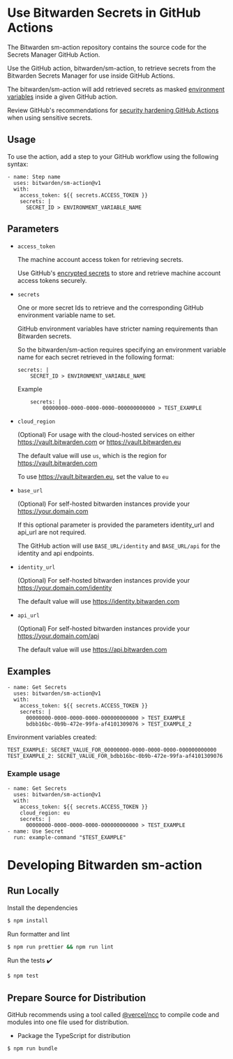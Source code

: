 # Use Bitwarden Secrets in GitHub Actions

The Bitwarden sm-action repository contains the source code for the Secrets Manager GitHub Action.

Use the GitHub action, bitwarden/sm-action, to retrieve secrets from the Bitwarden Secrets Manager for use inside GitHub Actions.

The bitwarden/sm-action will add retrieved secrets as masked [environment variables](https://docs.github.com/en/actions/learn-github-actions/environment-variables) inside a given GitHub action.

Review GitHub's recommendations for [security hardening GitHub Actions](https://docs.github.com/en/actions/security-guides/security-hardening-for-github-actions) when using sensitive secrets.

## Usage

To use the action, add a step to your GitHub workflow using the following syntax:

```
- name: Step name
  uses: bitwarden/sm-action@v1
  with:
    access_token: ${{ secrets.ACCESS_TOKEN }}
    secrets: |
      SECRET_ID > ENVIRONMENT_VARIABLE_NAME
```

## Parameters

- `access_token`

  The machine account access token for retrieving secrets.

  Use GitHub's [encrypted secrets](https://docs.github.com/en/actions/security-guides/encrypted-secrets) to store and retrieve machine account access tokens securely.

- `secrets`

  One or more secret Ids to retrieve and the corresponding GitHub environment variable name to set.

  GitHub environment variables have stricter naming requirements than Bitwarden secrets.

  So the bitwarden/sm-action requires specifying an environment variable name for each secret retrieved in the following format:

  ```
  secrets: |
      SECRET_ID > ENVIRONMENT_VARIABLE_NAME
  ```

  Example

  ```
      secrets: |
          00000000-0000-0000-0000-000000000000 > TEST_EXAMPLE
  ```

- `cloud_region`

  (Optional) For usage with the cloud-hosted services on either https://vault.bitwarden.com or https://vault.bitwarden.eu

  The default value will use `us`, which is the region for https://vault.bitwarden.com

  To use https://vault.bitwarden.eu, set the value to `eu`

- `base_url`

  (Optional) For self-hosted bitwarden instances provide your https://your.domain.com

  If this optional parameter is provided the parameters identity_url and api_url are not required.

  The GitHub action will use `BASE_URL/identity` and `BASE_URL/api` for the identity and api endpoints.

- `identity_url`

  (Optional) For self-hosted bitwarden instances provide your https://your.domain.com/identity

  The default value will use https://identity.bitwarden.com

- `api_url`

  (Optional) For self-hosted bitwarden instances provide your https://your.domain.com/api

  The default value will use https://api.bitwarden.com

## Examples

```
- name: Get Secrets
  uses: bitwarden/sm-action@v1
  with:
    access_token: ${{ secrets.ACCESS_TOKEN }}
    secrets: |
      00000000-0000-0000-0000-000000000000 > TEST_EXAMPLE
      bdbb16bc-0b9b-472e-99fa-af4101309076 > TEST_EXAMPLE_2
```

Environment variables created:

```
TEST_EXAMPLE: SECRET_VALUE_FOR_00000000-0000-0000-0000-000000000000
TEST_EXAMPLE_2: SECRET_VALUE_FOR_bdbb16bc-0b9b-472e-99fa-af4101309076
```

### Example usage

```
- name: Get Secrets
  uses: bitwarden/sm-action@v1
  with:
    access_token: ${{ secrets.ACCESS_TOKEN }}
    cloud_region: eu
    secrets: |
      00000000-0000-0000-0000-000000000000 > TEST_EXAMPLE
- name: Use Secret
  run: example-command "$TEST_EXAMPLE"
```

# Developing Bitwarden sm-action

## Run Locally

Install the dependencies

```bash
$ npm install
```

Run formatter and lint

```bash
$ npm run prettier && npm run lint
```

Run the tests :heavy_check_mark:

```bash
$ npm test
```

## Prepare Source for Distribution

GitHub recommends using a tool called [@vercel/ncc](https://github.com/vercel/ncc) to compile code and modules into one file used for distribution.

- Package the TypeScript for distribution

```bash
$ npm run bundle
```

